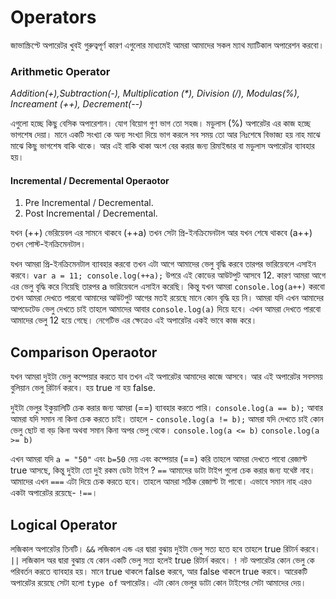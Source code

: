 # Operators

জাভাস্ক্রিপ্টে অপারেটর খুবই গুরুত্বপূর্ণ কারণ এগুলোর মাধ্যমেই আমরা আমাদের সকল ম্যাথ ম্যাটিকাল অপারেশন করবো।

### Arithmetic Operator

_Addition(+),Subtraction(-), Multiplication (\*), Division (/), Modulas(%), Increament (++), Decrement(--)_

এগুলো হচ্ছে কিছু বেসিক অপারেশান। যোগ বিয়োগ গুণ ভাগ তো সহজ। মডুলাস (%) অপারেটর এর কাজ হচ্ছে ভাগশেষ দেয়া। মানে একটি সংখ্যা কে অন্য সংখ্যা দিয়ে ভাগ করলে সব সময় তো আর নিঃশেষে বিভাজ্য হয় নাহ মাঝে মাঝে কিছু ভাগশেষ বাকি থাকে। আর এই বাকি থাকা অংশ বের করার জন্য রিমাইন্ডার বা মডুলাস অপারেটর ব্যাবহার হয়।

#### Incremental / Decremental Operaotor
1. Pre Incremental / Decremental.
2. Post Incremental / Decremental.

যখন (++) ভেরিয়েবল এর সামনে থাকবে (++a) তখন সেটা প্রি-ইনক্রিমেনটাল আর যখন শেষে থাকবে (a++) তখন পোস্ট-ইনক্রিমেনটাল। 

যখন আমরা প্রি-ইনক্রিমেনটাল ব্যাবহার করবো তখন এটা আগে আমাদের ভেলু বৃদ্ধি করবে তারপর ভারিয়েবলে এসাইন করবে।
`var a = 11;
console.log(++a);`
উপরে এই কোডের আউটপুট আসবে 12. কারণ আমরা আগে এর ভেলু বৃদ্ধি করে নিয়েছি তারপর a ভারিয়েবলে এসাইন করেছি। কিন্তু যখন আমরা `console.log(a++)` করবো তখন আমরা দেখতে পারবো আমাদের আউটপুট আগের মতই রয়েছে মানে কোন বৃদ্ধি হয় নি। আমরা যদি এখন আমাদের আপডেটেড ভেলু দেখতে চাই তাহলে আমাদের আবার `console.log(a)` দিয়ে হবে। এখন আমরা দেখতে পারবো আমাদের ভেলু 12 হয়ে গেছে। নেগেটিভ এর ক্ষেত্রেও এই অপারেটর একই ভাবে কাজ করে। 

## Comparison Operaotor
যখন আমরা দুইটা ভেলু কম্পেয়ার করতে যাব তখন এই অপারেটর আমাদের কাজে আসবে। আর এই অপারেটর সবসময় বুলিয়ান ভেলু রিটার্ন করবে। হয় true না হয় false. 

দুইটা ভেলুর ইকুয়ালিটি চেক করার জন্য আমরা (==) ব্যাবহার করতে পারি।
`console.log(a == b);`
আবার আমরা যদি সমান না কিনা চেক করতে চাই। তাহলে -
`console.log(a != b);`
আমরা যদি দেখতে চাই কোন ভেলু ছোট বা বড় কিনা অথবা সমান কিনা অপর ভেলু থেকে।
`console.log(a <= b)`
`console.log(a >= b)`

এখন আমরা যদি `a = "50"` এবং `b=50` দেয় এবং কম্পেয়ার (==) করি তাহলে আমরা দেখতে পাবো রেজাল্ট true আসছে, কিন্তু দুইটা তো দুই রকম ডেটা টাইপ ? `==` আমাদের ডাটা টাইপ গুলো চেক করার জন্য যথেষ্ট নাহ। আমাদের এখন `===` এটা দিয়ে চেক করতে হবে। তাহলে আমরা সঠিক রেজাল্ট টা পাবো। এভাবে সমান নাহ এরও একটা অপারেটর রয়েছে- `!==`। 

## Logical Operator
লজিকাল অপারেটর তিনটি।
`&&` লজিকাল এন্ড এর দ্বারা বুঝায় দুইটা ভেলু সত্য হতে হবে তাহলে true রিটার্ন করবে। 
`||` লজিকাল অর দ্বারা বুঝায় যে কোন একটি ভেলু সত্য হলেই true রিটার্ন করবে। 
`!` নট অপারেটর কোন ভেলু কে পরিবর্তন করতে ব্যাবহার হয়। মানে true থাকলে false করবে, আর false থাকলে true করবে। 
আরেকটি অপারেটর রয়েছে সেটা হলো `type of` অপারেটর। এটা কোন ভেলুর ডাটা কোন টাইপের সেটা আমাদের দেয়। 